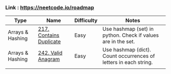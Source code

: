 ### Link : https://neetcode.io/roadmap

| Type             | Name                                                                         | Difficulty | Notes                       |
| ---------------- | ---------------------------------------------------------------------------- | ---------- | --------------------------- |
| Arrays & Hashing | [217. Contains Duplicate](https://leetcode.com/problems/contains-duplicate/) | Easy       | Use hashmap (set) in python. Check if values are in the set. |
| Arrays & Hashing | [242. Valid Anagram](https://leetcode.com/problems/valid-anagram/)           | Easy       |         Use hashmap (dict). Count occurrences of letters in each string.                    |
|                  |                                                                              |            |                             |
